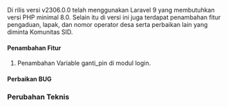 Di rilis versi v2306.0.0 telah menggunakan Laravel 9 yang membutuhkan versi PHP minimal 8.0. Selain itu di versi ini juga terdapat penambahan fitur pengaduan, lapak, dan nomor operator desa serta perbaikan lain yang diminta Komunitas SID.

#### Penambahan Fitur
1. Penambahan Variable ganti_pin di modul login.
#### Perbaikan BUG
 
### Perubahan Teknis
 
